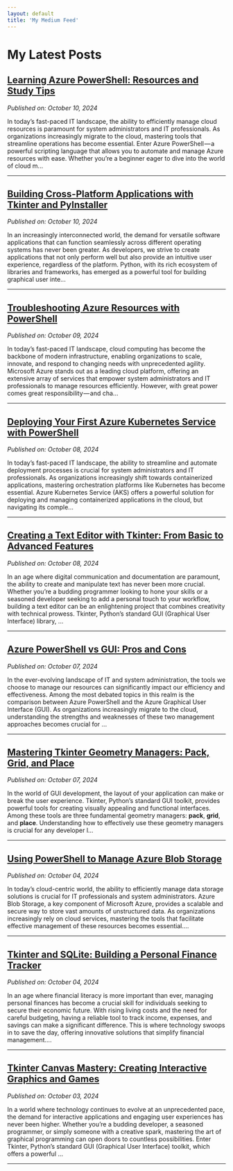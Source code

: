 ```yaml
---
layout: default
title: 'My Medium Feed'
---
```


# My Latest Posts

## [Learning Azure PowerShell: Resources and Study Tips](https://medium.com/tomtalkspowershell/learning-azure-powershell-resources-and-study-tips-665b3e5681c0?source=rss-cba96b45006f------2)
*Published on: October 10, 2024*

In today’s fast-paced IT landscape, the ability to efficiently manage cloud resources is paramount for system administrators and IT professionals. As organizations increasingly migrate to the cloud, mastering tools that streamline operations has become essential. Enter Azure PowerShell — a powerful scripting language that allows you to automate and manage Azure resources with ease. Whether you’re a beginner eager to dive into the world of cloud m...

---

## [Building Cross-Platform Applications with Tkinter and PyInstaller](https://medium.com/tomtalkspython/building-cross-platform-applications-with-tkinter-and-pyinstaller-d7a10163c550?source=rss-cba96b45006f------2)
*Published on: October 10, 2024*

In an increasingly interconnected world, the demand for versatile software applications that can function seamlessly across different operating systems has never been greater. As developers, we strive to create applications that not only perform well but also provide an intuitive user experience, regardless of the platform. Python, with its rich ecosystem of libraries and frameworks, has emerged as a powerful tool for building graphical user inte...

---

## [Troubleshooting Azure Resources with PowerShell](https://medium.com/tomtalkspowershell/troubleshooting-azure-resources-with-powershell-2c1bce41cb1d?source=rss-cba96b45006f------2)
*Published on: October 09, 2024*

In today’s fast-paced IT landscape, cloud computing has become the backbone of modern infrastructure, enabling organizations to scale, innovate, and respond to changing needs with unprecedented agility. Microsoft Azure stands out as a leading cloud platform, offering an extensive array of services that empower system administrators and IT professionals to manage resources efficiently. However, with great power comes great responsibility — and cha...

---

## [Deploying Your First Azure Kubernetes Service with PowerShell](https://medium.com/tomtalkspowershell/deploying-your-first-azure-kubernetes-service-with-powershell-644da8ef6740?source=rss-cba96b45006f------2)
*Published on: October 08, 2024*

In today’s fast-paced IT landscape, the ability to streamline and automate deployment processes is crucial for system administrators and IT professionals. As organizations increasingly shift towards containerized applications, mastering orchestration platforms like Kubernetes has become essential. Azure Kubernetes Service (AKS) offers a powerful solution for deploying and managing containerized applications in the cloud, but navigating its comple...

---

## [Creating a Text Editor with Tkinter: From Basic to Advanced Features](https://medium.com/tomtalkspython/creating-a-text-editor-with-tkinter-from-basic-to-advanced-features-ee04e9cf8cb3?source=rss-cba96b45006f------2)
*Published on: October 08, 2024*

In an age where digital communication and documentation are paramount, the ability to create and manipulate text has never been more crucial. Whether you’re a budding programmer looking to hone your skills or a seasoned developer seeking to add a personal touch to your workflow, building a text editor can be an enlightening project that combines creativity with technical prowess. Tkinter, Python’s standard GUI (Graphical User Interface) library, ...

---

## [Azure PowerShell vs GUI: Pros and Cons](https://medium.com/tomtalkspowershell/azure-powershell-vs-gui-pros-and-cons-9c3f58605750?source=rss-cba96b45006f------2)
*Published on: October 07, 2024*

In the ever-evolving landscape of IT and system administration, the tools we choose to manage our resources can significantly impact our efficiency and effectiveness. Among the most debated topics in this realm is the comparison between Azure PowerShell and the Azure Graphical User Interface (GUI). As organizations increasingly migrate to the cloud, understanding the strengths and weaknesses of these two management approaches becomes crucial for ...

---

## [Mastering Tkinter Geometry Managers: Pack, Grid, and Place](https://medium.com/tomtalkspython/mastering-tkinter-geometry-managers-pack-grid-and-place-c1c90648af18?source=rss-cba96b45006f------2)
*Published on: October 07, 2024*

In the world of GUI development, the layout of your application can make or break the user experience. Tkinter, Python’s standard GUI toolkit, provides powerful tools for creating visually appealing and functional interfaces. Among these tools are three fundamental geometry managers: <strong>pack</strong>, <strong>grid</strong>, and <strong>place</strong>. Understanding how to effectively use these geometry managers is crucial for any developer l...

---

## [Using PowerShell to Manage Azure Blob Storage](https://medium.com/tomtalkspowershell/using-powershell-to-manage-azure-blob-storage-de7b7985f012?source=rss-cba96b45006f------2)
*Published on: October 04, 2024*

In today’s cloud-centric world, the ability to efficiently manage data storage solutions is crucial for IT professionals and system administrators. Azure Blob Storage, a key component of Microsoft Azure, provides a scalable and secure way to store vast amounts of unstructured data. As organizations increasingly rely on cloud services, mastering the tools that facilitate effective management of these resources becomes essential....

---

## [Tkinter and SQLite: Building a Personal Finance Tracker](https://medium.com/tomtalkspython/tkinter-and-sqlite-building-a-personal-finance-tracker-72e77b7f18b8?source=rss-cba96b45006f------2)
*Published on: October 04, 2024*

In an age where financial literacy is more important than ever, managing personal finances has become a crucial skill for individuals seeking to secure their economic future. With rising living costs and the need for careful budgeting, having a reliable tool to track income, expenses, and savings can make a significant difference. This is where technology swoops in to save the day, offering innovative solutions that simplify financial management....

---

## [Tkinter Canvas Mastery: Creating Interactive Graphics and Games](https://medium.com/tomtalkspython/tkinter-canvas-mastery-creating-interactive-graphics-and-games-e78b26b09d0d?source=rss-cba96b45006f------2)
*Published on: October 03, 2024*

In a world where technology continues to evolve at an unprecedented pace, the demand for interactive applications and engaging user experiences has never been higher. Whether you’re a budding developer, a seasoned programmer, or simply someone with a creative spark, mastering the art of graphical programming can open doors to countless possibilities. Enter Tkinter, Python’s standard GUI (Graphical User Interface) toolkit, which offers a powerful ...

---

